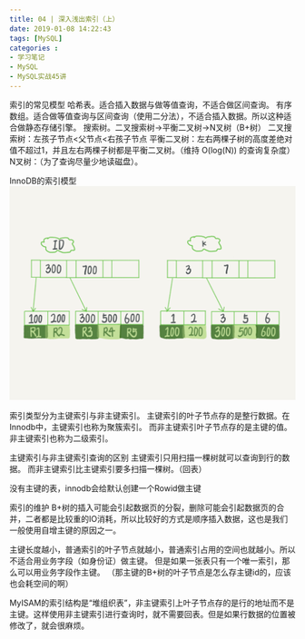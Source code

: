 ```yaml
---
title: 04 | 深入浅出索引（上）
date: 2019-01-08 14:22:43
tags: [MySQL]
categories :
- 学习笔记
- MySQL
- MySQL实战45讲
---
```



索引的常见模型
哈希表。适合插入数据与做等值查询，不适合做区间查询。
有序数组。适合做等值查询与区间查询（使用二分法），不适合插入数据。所以这种适合做静态存储引擎。
搜索树。二叉搜索树->平衡二叉树->N叉树（B+树）
二叉搜索树：左孩子节点<父节点<右孩子节点
平衡二叉树：左右两棵子树的高度差绝对值不超过1，并且左右两棵子树都是平衡二叉树。（维持 O(log(N)) 的查询复杂度）
N叉树：（为了查询尽量少地读磁盘）。


InnoDB的索引模型
![](MySQL实战45讲_04_深入浅出索引（上）\Innodb索引.png)

索引类型分为主键索引与非主键索引。
主键索引的叶子节点存的是整行数据。在Innodb中，主键索引也称为聚簇索引。
而非主键索引叶子节点存的是主键的值。非主键索引也称为二级索引。

主键索引与非主键索引查询的区别
主键索引只用扫描一棵树就可以查询到行的数据。
而非主键索引比主键索引要多扫描一棵树。（回表）

没有主键的表，innodb会给默认创建一个Rowid做主键

索引的维护
B+树的插入可能会引起数据页的分裂，删除可能会引起数据页的合并，二者都是比较重的IO消耗，所以比较好的方式是顺序插入数据，这也是我们一般使用自增主键的原因之一。

主键长度越小，普通索引的叶子节点就越小，普通索引占用的空间也就越小。所以不适合用业务字段（如身份证）做主键。
但是如果一张表只有一个唯一索引，那么可以用业务字段作主键。
（那主键的B+树的叶子节点是怎么存主键id的，应该也会耗空间的啊）

MyISAM的索引结构是“堆组织表”，非主键索引上叶子节点存的是行的地址而不是主键。这样使用非主键索引进行查询时，就不需要回表。但是如果行数据的位置被修改了，就会很麻烦。







